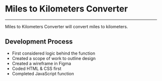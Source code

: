 # Miles to Kilometers Converter
***
Miles to Kilometers Converter will convert miles to kilometers.

## Development Process
* First considered logic behind the function
* Created a scope of work to outline design
* Created a wireframe in Figma
* Coded HTML & CSS first
* Completed JavaScript function

